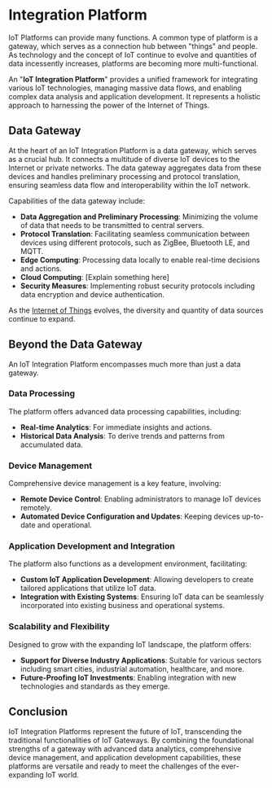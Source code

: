 # Integration Platform

IoT Platforms can provide many functions. A common type of platform is a gateway, which serves as a connection hub between "things"
and people. As technology and the concept of IoT continue to evolve and quantities of data incessently increases, platforms are becoming more multi-functional.

An "**IoT Integration Platform**" provides a unified framework for integrating various IoT technologies, managing massive data flows, and enabling complex data analysis and application development. It represents a holistic approach to harnessing the power of the Internet of Things.

## Data Gateway

At the heart of an IoT Integration Platform is a data gateway, which serves as a crucial hub. It connects a multitude of diverse IoT devices to the Internet or private networks. The data gateway aggregates data from these devices and handles preliminary processing and protocol translation, ensuring seamless data flow and interoperability within the IoT network.

Capabilities of the data gateway include:

- **Data Aggregation and Preliminary Processing**: Minimizing the volume of data that needs to be transmitted to central servers.
- **Protocol Translation**: Facilitating seamless communication between devices using different protocols, such as ZigBee, Bluetooth LE, and MQTT.
- **Edge Computing**: Processing data locally to enable real-time decisions and actions.
- **Cloud Computing**: [Explain something here]
- **Security Measures**: Implementing robust security protocols including data encryption and device authentication.

As the [Internet of Things](iot.md) evolves, the diversity and quantity of data sources continue to expand.

## Beyond the Data Gateway

An IoT Integration Platform encompasses much more than just a data gateway.

### Data Processing

The platform offers advanced data processing capabilities, including:

- **Real-time Analytics**: For immediate insights and actions.
- **Historical Data Analysis**: To derive trends and patterns from accumulated data.

### Device Management

Comprehensive device management is a key feature, involving:

- **Remote Device Control**: Enabling administrators to manage IoT devices remotely.
- **Automated Device Configuration and Updates**: Keeping devices up-to-date and operational.

### Application Development and Integration

The platform also functions as a development environment, facilitating:

- **Custom IoT Application Development**: Allowing developers to create tailored applications that utilize IoT data.
- **Integration with Existing Systems**: Ensuring IoT data can be seamlessly incorporated into existing business and operational systems.

### Scalability and Flexibility

Designed to grow with the expanding IoT landscape, the platform offers:

- **Support for Diverse Industry Applications**: Suitable for various sectors including smart cities, industrial automation, healthcare, and more.
- **Future-Proofing IoT Investments**: Enabling integration with new technologies and standards as they emerge.

## Conclusion

IoT Integration Platforms represent the future of IoT, transcending the traditional functionalities of IoT Gateways. By combining the foundational strengths of a gateway with advanced data analytics, comprehensive device management, and application development capabilities, these platforms are versatile and ready to meet the challenges of the ever-expanding IoT world.
